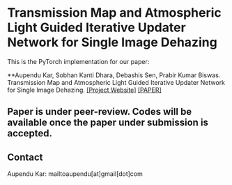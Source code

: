 # Transmission Map and Atmospheric Light Guided Iterative Updater Network for Single Image Dehazing
This is the PyTorch implementation for our paper:

**Aupendu Kar, Sobhan Kanti Dhara, Debashis Sen, Prabir Kumar Biswas. Transmission Map and Atmospheric Light Guided Iterative Updater Network for Single Image Dehazing. [[Project Website]](https://aupendu.github.io/iterative-dehaze) [[PAPER]](https://arxiv.org/abs/2008.01701)

## Paper is under peer-review. Codes will be available once the paper under submission is accepted.





## Contact
Aupendu Kar: mailtoaupendu[at]gmail[dot]com
